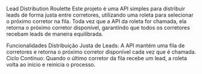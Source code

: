 Lead Distribution Roulette
Este projeto é uma API simples para distribuir leads de forma justa entre corretores, utilizando uma roleta para selecionar o próximo corretor na fila. Toda vez que a API da roleta for chamada, ela retorna o próximo corretor disponível, garantindo que todos os corretores recebam leads de maneira equilibrada.

Funcionalidades
Distribuição Justa de Leads: A API mantém uma fila de corretores e retorna o próximo corretor disponível cada vez que é chamada.
Ciclo Contínuo: Quando o último corretor da fila recebe um lead, a roleta volta ao início e reinicia o processo.
